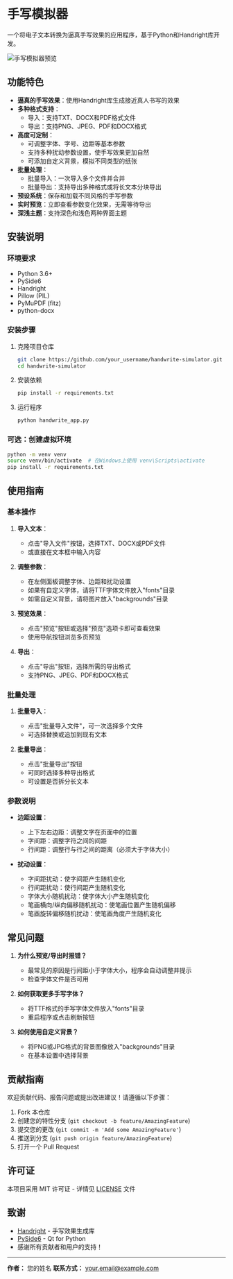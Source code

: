 # 手写模拟器

一个将电子文本转换为逼真手写效果的应用程序，基于Python和Handright库开发。

![手写模拟器预览](https://user-images.githubusercontent.com/your_username/your_repository/raw/main/screenshot.png)

## 功能特色

- **逼真的手写效果**：使用Handright库生成接近真人书写的效果
- **多种格式支持**：
  - 导入：支持TXT、DOCX和PDF格式文件
  - 导出：支持PNG、JPEG、PDF和DOCX格式
- **高度可定制**：
  - 可调整字体、字号、边距等基本参数
  - 支持多种扰动参数设置，使手写效果更加自然
  - 可添加自定义背景，模拟不同类型的纸张
- **批量处理**：
  - 批量导入：一次导入多个文件并合并
  - 批量导出：支持导出多种格式或将长文本分块导出
- **预设系统**：保存和加载不同风格的手写参数
- **实时预览**：立即查看参数变化效果，无需等待导出
- **深浅主题**：支持深色和浅色两种界面主题

## 安装说明

### 环境要求

- Python 3.6+
- PySide6
- Handright
- Pillow (PIL)
- PyMuPDF (fitz)
- python-docx

### 安装步骤

1. 克隆项目仓库
   ```bash
   git clone https://github.com/your_username/handwrite-simulator.git
   cd handwrite-simulator
   ```

2. 安装依赖
   ```bash
   pip install -r requirements.txt
   ```

3. 运行程序
   ```bash
   python handwrite_app.py
   ```

### 可选：创建虚拟环境

```bash
python -m venv venv
source venv/bin/activate  # 在Windows上使用 venv\Scripts\activate
pip install -r requirements.txt
```

## 使用指南

### 基本操作

1. **导入文本**：
   - 点击"导入文件"按钮，选择TXT、DOCX或PDF文件
   - 或直接在文本框中输入内容

2. **调整参数**：
   - 在左侧面板调整字体、边距和扰动设置
   - 如果有自定义字体，请将TTF字体文件放入"fonts"目录
   - 如需自定义背景，请将图片放入"backgrounds"目录

3. **预览效果**：
   - 点击"预览"按钮或选择"预览"选项卡即可查看效果
   - 使用导航按钮浏览多页预览

4. **导出**：
   - 点击"导出"按钮，选择所需的导出格式
   - 支持PNG、JPEG、PDF和DOCX格式

### 批量处理

1. **批量导入**：
   - 点击"批量导入文件"，可一次选择多个文件
   - 可选择替换或追加到现有文本

2. **批量导出**：
   - 点击"批量导出"按钮
   - 可同时选择多种导出格式
   - 可设置是否拆分长文本

### 参数说明

- **边距设置**：
  - 上下左右边距：调整文字在页面中的位置
  - 字间距：调整字符之间的间距
  - 行间距：调整行与行之间的距离（必须大于字体大小）

- **扰动设置**：
  - 字间距扰动：使字间距产生随机变化
  - 行间距扰动：使行间距产生随机变化
  - 字体大小随机扰动：使字体大小产生随机变化
  - 笔画横向/纵向偏移随机扰动：使笔画位置产生随机偏移
  - 笔画旋转偏移随机扰动：使笔画角度产生随机变化

## 常见问题

1. **为什么预览/导出时报错？**
   - 最常见的原因是行间距小于字体大小，程序会自动调整并提示
   - 检查字体文件是否可用

2. **如何获取更多手写字体？**
   - 将TTF格式的手写字体文件放入"fonts"目录
   - 重启程序或点击刷新按钮

3. **如何使用自定义背景？**
   - 将PNG或JPG格式的背景图像放入"backgrounds"目录
   - 在基本设置中选择背景

## 贡献指南

欢迎贡献代码、报告问题或提出改进建议！请遵循以下步骤：

1. Fork 本仓库
2. 创建您的特性分支 (`git checkout -b feature/AmazingFeature`)
3. 提交您的更改 (`git commit -m 'Add some AmazingFeature'`)
4. 推送到分支 (`git push origin feature/AmazingFeature`)
5. 打开一个 Pull Request

## 许可证

本项目采用 MIT 许可证 - 详情见 [LICENSE](LICENSE) 文件

## 致谢

- [Handright](https://github.com/Gsllchb/Handright) - 手写效果生成库
- [PySide6](https://doc.qt.io/qtforpython-6/) - Qt for Python
- 感谢所有贡献者和用户的支持！

---

**作者：** 您的姓名
**联系方式：** your.email@example.com 